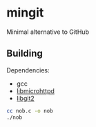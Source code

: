 # mingit

Minimal alternative to GitHub

## Building

Dependencies:
- gcc
- [libmicrohttpd](https://www.gnu.org/software/libmicrohttpd/)
- [libgit2](https://libgit2.org/)

```sh
cc nob.c -o nob
./nob
```
